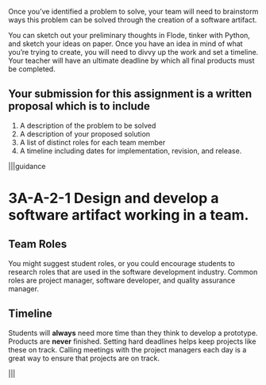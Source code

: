 Once you’ve identified a problem to solve, your team will need to brainstorm ways this problem can be solved through the creation of a software artifact.

You can sketch out your preliminary thoughts in Flode, tinker with Python, and sketch your ideas on paper.  Once you have an idea in mind of what you’re trying to create, you will need to divvy up the work and set a timeline.  Your teacher will have an ultimate deadline by which all final products must be completed.

## Your submission for this assignment is a written proposal which is to include
1. A description of the problem to be solved
1. A description of your proposed solution
1. A list of distinct roles for each team member
1. A timeline including dates for implementation, revision, and release.

|||guidance

# 3A-A-2-1 Design and develop a software artifact working in a team.

## Team Roles
You might suggest student roles, or you could encourage students to research roles that are used in the software development industry.  Common roles are project manager, software developer, and quality assurance manager. 

## Timeline
Students will **always** need more time than they think to develop a prototype.  Products are **never** finished.  Setting hard deadlines helps keep projects like these on track.  Calling meetings with the project managers each day is a great way to ensure that projects are on track.

|||